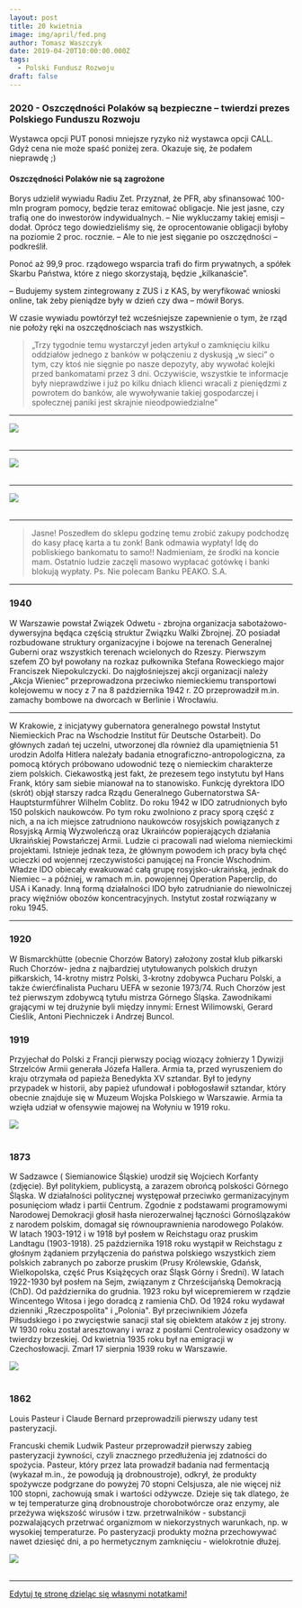 ```yaml
---
layout: post
title: 20 kwietnia
image: img/april/fed.png
author: Tomasz Waszczyk
date: 2019-04-20T10:00:00.000Z
tags:
  - Polski Fundusz Rozwoju
draft: false
---
```


### 2020 - Oszczędności Polaków są bezpieczne – twierdzi prezes Polskiego Funduszu Rozwoju

Wystawca opcji PUT ponosi mniejsze ryzyko niż wystawca opcji CALL. Gdyż cena nie może spaść poniżej zera. Okazuje się, że podałem nieprawdę ;)

#### Oszczędności Polaków nie są zagrożone

Borys udzielił wywiadu Radiu Zet. Przyznał, że PFR, aby sfinansować 100-mln program pomocy, będzie teraz emitować obligacje. Nie jest jasne, czy trafią one do inwestorów indywidualnych. – Nie wykluczamy takiej emisji – dodał. Oprócz tego dowiedzieliśmy się, że oprocentowanie obligacji byłoby na poziomie 2 proc. rocznie. – Ale to nie jest sięganie po oszczędności – podkreślił.

Ponoć aż 99,9 proc. rządowego wsparcia trafi do firm prywatnych, a spółek Skarbu Państwa, które z niego skorzystają, będzie „kilkanaście”.

– Budujemy system zintegrowany z ZUS i z KAS, by weryfikować wnioski online, tak żeby pieniądze były w dzień czy dwa – mówił Borys.

W czasie wywiadu powtórzył też wcześniejsze zapewnienie o tym, że rząd nie położy ręki na oszczędnościach nas wszystkich.

> „Trzy tygodnie temu wystarczył jeden artykuł o zamknięciu kilku oddziałów jednego z banków w połączeniu z dyskusją „w sieci” o tym, czy ktoś nie sięgnie po nasze depozyty, aby wywołać kolejki przed bankomatami przez 3 dni. Oczywiście, wszystkie te informacje były nieprawdziwe i już po kilku dniach klienci wracali z pieniędzmi z powrotem do banków, ale wywoływanie takiej gospodarczej i społecznej paniki jest skrajnie nieodpowiedzialne”

---

<img src="./img/april/oil2020.png"><br><br>

---

<img src="./img/april/lekarzewniosek.jpg"><br><br>

---

<img src="./img/april/fed.png"><br><br>

---

> Jasne! Poszedłem do sklepu godzinę temu zrobić zakupy podchodzę do kasy płacę karta a tu zonk! Bank odmawia wypłaty! Idę do pobliskiego bankomatu to samo!! Nadmieniam, że środki na koncie mam. Ostatnio ludzie zaczęli masowo wypłacać gotówkę i banki blokują wypłaty. Ps. Nie polecam Banku PEAKO. S.A.

---

### 1940

W Warszawie powstał Związek Odwetu - zbrojna organizacja sabotażowo-dywersyjna będąca częścią struktur Związku Walki Zbrojnej. ZO posiadał rozbudowane struktury organizacyjne i bojowe na terenach Generalnej Guberni oraz wszystkich terenach wcielonych do Rzeszy.
Pierwszym szefem ZO był powołany na rozkaz pułkownika Stefana Roweckiego major Franciszek Niepokulczycki.
Do najgłośniejszej akcji organizacji należy
„Akcja Wieniec” przeprowadzona przeciwko
niemieckiemu transportowi kolejowemu w
nocy z 7 na 8 października 1942 r. ZO
przeprowadził m.in. zamachy bombowe na
dworcach w Berlinie i Wrocławiu.

---

W Krakowie, z inicjatywy gubernatora generalnego powstał Instytut Niemieckich Prac na Wschodzie Institut für Deutsche Ostarbeit).
Do głównych zadań tej uczelni, utworzonej dla również dla upamiętnienia 51 urodzin Adolfa Hitlera należały badania etnograficzno-antropologiczna, za pomocą których próbowano udowodnić tezę o niemieckim charakterze ziem polskich.
Ciekawostką jest fakt, że prezesem tego instytutu był Hans Frank, który sam siebie mianował na to stanowisko. Funkcję dyrektora IDO (skrót) objął starszy radca Rządu Generalnego Gubernatorstwa SA-Hauptsturmführer Wilhelm Coblitz.
Do roku 1942 w IDO zatrudnionych było 150 polskich naukowców. Po tym roku zwolniono z pracy sporą część z nich, a na ich miejsce zatrudniono naukowców rosyjskich powiązanych z Rosyjską Armią Wyzwoleńczą oraz Ukraińców popierających działania Ukraińskiej Powstańczej Armii. Ludzie ci pracowali nad wieloma niemieckimi projektami. Istnieje jednak teza, że głównym powodem ich pracy była chęć ucieczki od wojennej rzeczywistości panującej na Froncie Wschodnim. Władze IDO obiecały ewakuować całą grupę rosyjsko-ukraińską, jednak do Niemiec – a później, w ramach m.in. powojennej Operation Paperclip, do USA i Kanady. Inną formą działalności IDO było zatrudnianie do niewolniczej pracy więźniów obozów koncentracyjnych.
Instytut został rozwiązany w roku 1945.

---

### 1920

W Bismarckhütte (obecnie Chorzów Batory) założony został klub piłkarski Ruch Chorzów- jedna z najbardziej utytułowanych polskich drużyn piłkarskich, 14-krotny mistrz Polski, 3-krotny zdobywca Pucharu Polski, a także ćwierćfinalista Pucharu UEFA w sezonie 1973/74.
Ruch Chorzów jest też pierwszym zdobywcą tytułu mistrza Górnego Śląska.
Zawodnikami grającymi w tej drużynie byli między innymi: Ernest Wilimowski, Gerard Cieślik, Antoni Piechniczek i Andrzej Buncol.

### 1919

Przyjechał do Polski z Francji pierwszy pociąg wiozący żołnierzy 1 Dywizji Strzelców Armii generała Józefa Hallera.
Armia ta, przed wyruszeniem do kraju otrzymała od papieża Benedykta XV sztandar. Był to jedyny przypadek w historii, aby papież ufundował i pobłogosławił sztandar, który obecnie znajduje się w Muzeum Wojska Polskiego w Warszawie. Armia ta wzięła udział w ofensywie majowej na Wołyniu w 1919 roku.

<img src="./img/april/haller.jpg"><br><br>

### 1873

W Sadzawce ( Siemianowice Śląskie) urodził się Wojciech Korfanty (zdjęcie).
Był politykiem, publicystą, a zarazem obrońcą polskości Górnego Śląska. W działalności politycznej występował przeciwko germanizacyjnym posunięciom władz i partii Centrum. Zgodnie z podstawami programowymi Narodowej Demokracji głosił hasła nierozerwalnej łączności Górnoślązaków z narodem polskim, domagał się równouprawnienia narodowego Polaków. W latach 1903-1912 i w 1918 był posłem w Reichstagu oraz pruskim Landtagu (1903-1918). 25 października 1918 roku wystąpił w Reichstagu z głośnym żądaniem przyłączenia do państwa polskiego wszystkich ziem polskich zabranych po zaborze pruskim (Prusy Królewskie, Gdańsk, Wielkopolska, część Prus Książęcych oraz Śląsk Górny i Średni).
W latach 1922-1930 był posłem na Sejm, związanym z Chrześcijańską Demokracją (ChD). Od października do grudnia. 1923 roku był wicepremierem w rządzie Wincentego Witosa i jego doradcą z ramienia ChD. Od 1924 roku wydawał dzienniki „Rzeczpospolita" i „Polonia". Był przeciwnikiem Józefa Piłsudskiego i po zwycięstwie sanacji stał się obiektem ataków z jej strony. W 1930 roku został aresztowany i wraz z posłami Centrolewicy osadzony w twierdzy brzeskiej.
Od kwietnia 1935 roku był na emigracji w Czechosłowacji.
Zmarł 17 sierpnia 1939 roku w Warszawie.

<img src="./img/april/korfanty.jpg"><br><br>

### 1862

Louis Pasteur i Claude Bernard przeprowadzili pierwszy udany test pasteryzacji.

Francuski chemik Ludwik Pasteur przeprowadził pierwszy zabieg pasteryzacji żywności, czyli znacznego przedłużenia jej zdatności do spożycia. Pasteur, który przez lata prowadził badania nad fermentacją (wykazał m.in., że powodują ją drobnoustroje), odkrył, że produkty spożywcze podgrzane do powyżej 70 stopni Celsjusza, ale nie więcej niż 100 stopni, zachowują smak i wartości odżywcze. Dzieje się tak dlatego, że w tej temperaturze giną drobnoustroje chorobotwórcze oraz enzymy, ale przeżywa większość wirusów i tzw. przetrwalników - substancji pozwalających przetrwać organizmom w niekorzystnych warunkach, np. w wysokiej temperaturze. Po pasteryzacji produkty można przechowywać nawet dziesięć dni, a po hermetycznym zamknięciu - wielokrotnie dłużej.

<img src="./img/april/pasteryzacja.jpg"><br><br>

---

<a href="https://github.com/TomaszWaszczyk/historia.waszczyk.com/edit/master/src/content/april-20.md" target="_blank">Edytuj tę stronę dzieląc się własnymi notatkami!</a>
